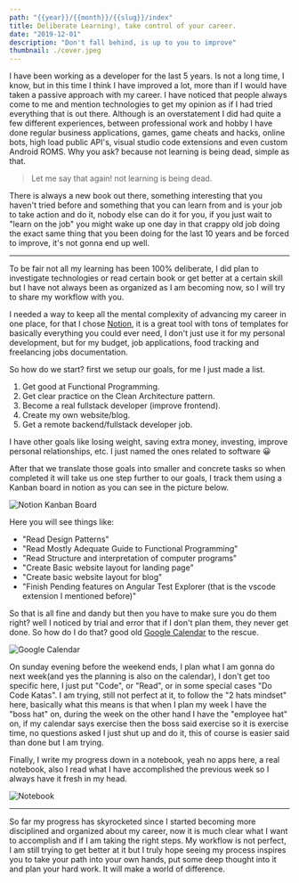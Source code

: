 ```yaml
---
path: "{{year}}/{{month}}/{{slug}}/index"
title: Deliberate Learning!, take control of your career.
date: "2019-12-01"
description: "Don't fall behind, is up to you to improve"
thumbnail: ./cover.jpeg
---
```


I have been working as a developer for the last 5 years. Is not a long time, I know, but in this time I think I have improved a lot, more than if I would have taken a passive approach with my career. I have noticed that people always come to me and mention technologies to get my opinion as if I had tried everything that is out there.
Although is an overstatement I did had quite a few different experiences, between professional work and hobby I have done regular business applications, games, game cheats and hacks, online bots, high load public API's, visual studio code extensions and even custom Android ROMS. Why you ask? because not learning is being dead, simple as that.

> Let me say that again! not learning is being dead.

There is always a new book out there, something interesting that you haven't tried before and something that you can learn from and is your job to take action and do it, nobody else can do it for you, if you just wait to "learn on the job" you might wake up one day in that crappy old job doing the exact same thing that you been doing for the last 10 years and be forced to improve, it's not gonna end up well.

---

To be fair not all my learning has been 100% deliberate, I did plan to investigate technologies or read certain book or get better at a certain skill but I have not always been as organized as I am becoming now, so I will try to share my workflow with you.

I needed a way to keep all the mental complexity of advancing my career in one place, for that I chose [Notion](https://www.notion.so/), it is a great tool with tons of templates for basically everything you could ever need, I don't just use it for my personal development, but for my budget, job applications, food tracking and freelancing jobs documentation.

So how do we start? first we setup our goals, for me I just made a list.

1. Get good at Functional Programming.
2. Get clear practice on the Clean Architecture pattern.
3. Become a real fullstack developer (improve frontend).
4. Create my own website/blog.
5. Get a remote backend/fullstack developer job.

I have other goals like losing weight, saving extra money, investing, improve personal relationships, etc. I just named the ones related to software &#128512;

After that we translate those goals into smaller and concrete tasks so when completed it will take us one step further to our goals, I track them using a Kanban board in notion as you can see in the picture below.

![Notion Kanban Board](https://thepracticaldev.s3.amazonaws.com/i/6njh1bf4p42dx4l223mz.png)

Here you will see things like:

- "Read Design Patterns"
- "Read Mostly Adequate Guide to Functional Programming"
- "Read Structure and interpretation of computer programs"
- "Create Basic website layout for landing page"
- "Create basic website layout for blog"
- "Finish Pending features on Angular Test Explorer (that is the vscode extension I mentioned before)"

So that is all fine and dandy but then you have to make sure you do them right? well I noticed by trial and error that if I don't plan them, they never get done. So how do I do that? good old [Google Calendar](https://calendar.google.com/) to the rescue.

![Google Calendar](https://thepracticaldev.s3.amazonaws.com/i/4gaxvshbcu8f4w7fyphr.png)

On sunday evening before the weekend ends, I plan what I am gonna do next week(and yes the planning is also on the calendar), I don't get too specific here, I just put "Code", or "Read", or in some special cases "Do Code Katas".
I am trying, still not perfect at it, to follow the "2 hats mindset" here, basically what this means is that when I plan my week I have the "boss hat" on, during the week on the other hand I have the "employee hat" on, if my calendar says exercise then the boss said exercise so it is exercise time, no questions asked I just shut up and do it, this of course is easier said than done but I am trying.

Finally, I write my progress down in a notebook, yeah no apps here, a real notebook, also I read what I have accomplished the previous week so I always have it fresh in my head.

![Notebook](https://thepracticaldev.s3.amazonaws.com/i/8ygelofb7d5h22ts5tyj.jpg)

---

So far my progress has skyrocketed since I started becoming more disciplined and organized about my career, now it is much clear what I want to accomplish and if I am taking the right steps.
My workflow is not perfect, I am still trying to get better at it but I truly hope seeing my process inspires you to take your path into your own hands, put some deep thought into it and plan your hard work. It will make a world of difference.

